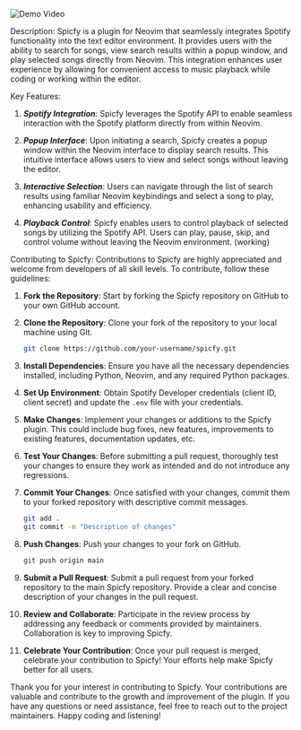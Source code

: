 ![Demo Video](https://github.com/Terminal127/nvim-spotify/blob/main/srcgif/spicfy.gif)

Description:
Spicfy is a plugin for Neovim that seamlessly integrates Spotify functionality into the text editor environment. It provides users with the ability to search for songs, view search results within a popup window, and play selected songs directly from Neovim. This integration enhances user experience by allowing for convenient access to music playback while coding or working within the editor.

Key Features:
1. ***Spotify Integration***: Spicfy leverages the Spotify API to enable seamless interaction with the Spotify platform directly from within Neovim.

2. ***Popup Interface***: Upon initiating a search, Spicfy creates a popup window within the Neovim interface to display search results. This intuitive interface allows users to view and select songs without leaving the editor.

3. ***Interactive Selection***: Users can navigate through the list of search results using familiar Neovim keybindings and select a song to play, enhancing usability and efficiency.

4. ***Playback Control***: Spicfy enables users to control playback of selected songs by utilizing the Spotify API. Users can play, pause, skip, and control volume without leaving the Neovim environment. (working)


Contributing to Spicfy:
Contributions to Spicfy are highly appreciated and welcome from developers of all skill levels. To contribute, follow these guidelines:

1. **Fork the Repository**: Start by forking the Spicfy repository on GitHub to your own GitHub account.

2. **Clone the Repository**: Clone your fork of the repository to your local machine using Git.

    ```bash
    git clone https://github.com/your-username/spicfy.git
    ```

3. **Install Dependencies**: Ensure you have all the necessary dependencies installed, including Python, Neovim, and any required Python packages.

4. **Set Up Environment**: Obtain Spotify Developer credentials (client ID, client secret) and update the `.env` file with your credentials.

5. **Make Changes**: Implement your changes or additions to the Spicfy plugin. This could include bug fixes, new features, improvements to existing features, documentation updates, etc.

6. **Test Your Changes**: Before submitting a pull request, thoroughly test your changes to ensure they work as intended and do not introduce any regressions.

7. **Commit Your Changes**: Once satisfied with your changes, commit them to your forked repository with descriptive commit messages.

    ```bash
    git add .
    git commit -m "Description of changes"
    ```

8. **Push Changes**: Push your changes to your fork on GitHub.

    ```bash
    git push origin main
    ```

9. **Submit a Pull Request**: Submit a pull request from your forked repository to the main Spicfy repository. Provide a clear and concise description of your changes in the pull request.

10. **Review and Collaborate**: Participate in the review process by addressing any feedback or comments provided by maintainers. Collaboration is key to improving Spicfy.

11. **Celebrate Your Contribution**: Once your pull request is merged, celebrate your contribution to Spicfy! Your efforts help make Spicfy better for all users.

Thank you for your interest in contributing to Spicfy. Your contributions are valuable and contribute to the growth and improvement of the plugin. If you have any questions or need assistance, feel free to reach out to the project maintainers. Happy coding and listening!
